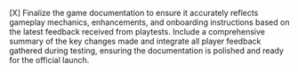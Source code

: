 [X] Finalize the game documentation to ensure it accurately reflects gameplay mechanics, enhancements, and onboarding instructions based on the latest feedback received from playtests. Include a comprehensive summary of the key changes made and integrate all player feedback gathered during testing, ensuring the documentation is polished and ready for the official launch.